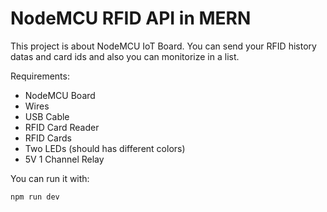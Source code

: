 # NodeMCU RFID API in MERN
This project is about NodeMCU IoT Board. You can send your RFID history datas and card ids and also you can monitorize in a list.

Requirements:
- NodeMCU Board
- Wires
- USB Cable
- RFID Card Reader
- RFID Cards
- Two LEDs (should has different colors)
- 5V 1 Channel Relay

You can run it with:
```
npm run dev
```
